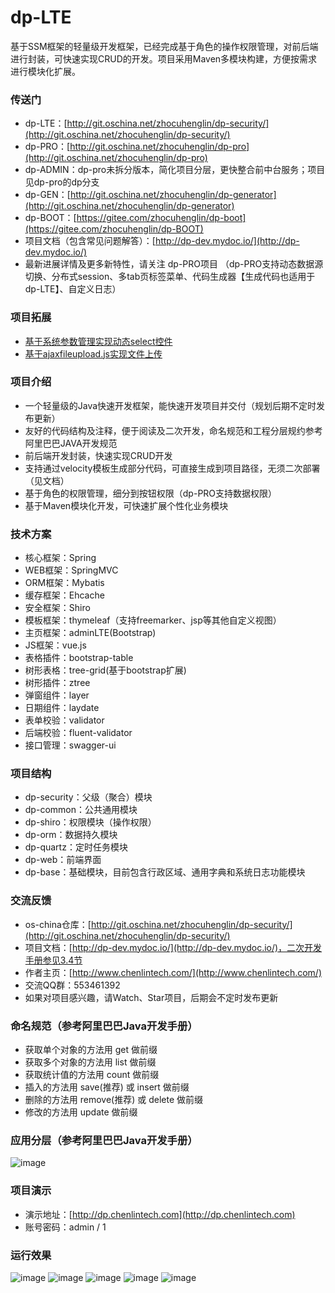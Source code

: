 # dp-LTE
基于SSM框架的轻量级开发框架，已经完成基于角色的操作权限管理，对前后端进行封装，可快速实现CRUD的开发。项目采用Maven多模块构建，方便按需求进行模块化扩展。
### 传送门
- dp-LTE：[http://git.oschina.net/zhocuhenglin/dp-security/](http://git.oschina.net/zhocuhenglin/dp-security/)
- dp-PRO：[http://git.oschina.net/zhocuhenglin/dp-pro](http://git.oschina.net/zhocuhenglin/dp-pro)
- dp-ADMIN：dp-pro未拆分版本，简化项目分层，更快整合前中台服务；项目见dp-pro的dp分支
- dp-GEN：[http://git.oschina.net/zhocuhenglin/dp-generator](http://git.oschina.net/zhocuhenglin/dp-generator)
- dp-BOOT：[https://gitee.com/zhocuhenglin/dp-boot](https://gitee.com/zhocuhenglin/dp-BOOT)
- 项目文档（包含常见问题解答）：[http://dp-dev.mydoc.io/](http://dp-dev.mydoc.io/)
- 最新进展详情及更多新特性，请关注 dp-PRO项目
（dp-PRO支持动态数据源切换、分布式session、多tab页标签菜单、代码生成器【生成代码也适用于dp-LTE】、自定义日志） 
### 项目拓展
- [基于系统参数管理实现动态select控件](https://my.oschina.net/zhouchenglin/blog/1615653)
- [基于ajaxfileupload.js实现文件上传](https://my.oschina.net/zhouchenglin/blog/1615214)

### 项目介绍
- 一个轻量级的Java快速开发框架，能快速开发项目并交付（规划后期不定时发布更新）
- 友好的代码结构及注释，便于阅读及二次开发，命名规范和工程分层规约参考阿里巴巴JAVA开发规范
- 前后端开发封装，快速实现CRUD开发
- 支持通过velocity模板生成部分代码，可直接生成到项目路径，无须二次部署（见文档）
- 基于角色的权限管理，细分到按钮权限（dp-PRO支持数据权限）
- 基于Maven模块化开发，可快速扩展个性化业务模块
### 技术方案
- 核心框架：Spring
- WEB框架：SpringMVC
- ORM框架：Mybatis
- 缓存框架：Ehcache
- 安全框架：Shiro
- 模板框架：thymeleaf（支持freemarker、jsp等其他自定义视图）
- 主页框架：adminLTE(Bootstrap)
- JS框架：vue.js
- 表格插件：bootstrap-table
- 树形表格：tree-grid(基于bootstrap扩展)
- 树形插件：ztree
- 弹窗组件：layer
- 日期组件：laydate
- 表单校验：validator
- 后端校验：fluent-validator
- 接口管理：swagger-ui
### 项目结构
- dp-security：父级（聚合）模块
- dp-common：公共通用模块
- dp-shiro：权限模块（操作权限）
- dp-orm：数据持久模块
- dp-quartz：定时任务模块
- dp-web：前端界面
- dp-base：基础模块，目前包含行政区域、通用字典和系统日志功能模块
### 交流反馈
- os-china仓库：[http://git.oschina.net/zhocuhenglin/dp-security/](http://git.oschina.net/zhocuhenglin/dp-security/)
- 项目文档：[http://dp-dev.mydoc.io/](http://dp-dev.mydoc.io/)，二次开发手册参见3.4节
- 作者主页：[http://www.chenlintech.com/](http://www.chenlintech.com/)
- 交流QQ群：553461392
- 如果对项目感兴趣，请Watch、Star项目，后期会不定时发布更新
### 命名规范（参考阿里巴巴Java开发手册）
-  获取单个对象的方法用 get 做前缀
-  获取多个对象的方法用 list 做前缀
-  获取统计值的方法用 count 做前缀
-  插入的方法用 save(推荐) 或 insert 做前缀
-  删除的方法用 remove(推荐) 或 delete 做前缀
-  修改的方法用 update 做前缀
### 应用分层（参考阿里巴巴Java开发手册）
![image](http://oss.chenlintech.com/common/0.png)
### 项目演示
- 演示地址：[http://dp.chenlintech.com](http://dp.chenlintech.com)
- 账号密码：admin / 1
### 运行效果
![image](http://oss.chenlintech.com/lte/1.png)
![image](http://oss.chenlintech.com/lte/2.png)
![image](http://oss.chenlintech.com/lte/3.png)
![image](http://oss.chenlintech.com/lte/4.png)
![image](http://oss.chenlintech.com/lte/5.png)